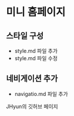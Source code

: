 # 미니 홈페이지

## 스타일 구성
- style.md 파일 추가
- style.md 파일 수정

## 네비게이션 추가
- navigatio.md 파일 추가

JHyun의 깃허브 페이지